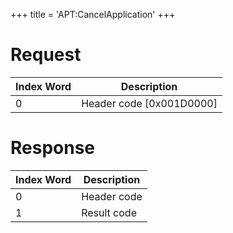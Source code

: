 +++
title = 'APT:CancelApplication'
+++

# Request

| Index Word | Description                |
|------------|----------------------------|
| 0          | Header code \[0x001D0000\] |

# Response

| Index Word | Description |
|------------|-------------|
| 0          | Header code |
| 1          | Result code |
